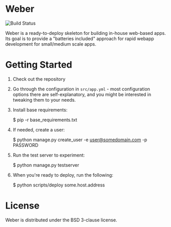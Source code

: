 Weber
=====

![Build Status](https://secure.travis-ci.org/vmalloc/weber.png?branch=master,dev ) 

Weber is a ready-to-deploy skeleton for building in-house web-based apps. Its goal is to provide a "batteries included" approach for rapid webapp development for small/medium scale apps.


Getting Started
===============

1. Check out the repository
2. Go through the configuration in `src/app.yml` - most configuration options there are self-explanatory, and you might be interested in tweaking them to your needs.
3. Install base requirements:

	$ pip -r base_requirements.txt

3. If needed, create a user:

	$ python manage.py create_user -e user@somedomain.com -p PASSWORD

4. Run the test server to experiment:

	$ python manage.py testserver

5. When you're ready to deploy, run the following:

	$ python scripts/deploy some.host.address


License
=======

Weber is distributed under the BSD 3-clause license.
